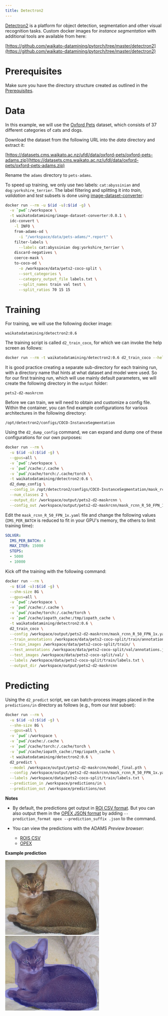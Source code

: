 ```yaml
---
title: Detectron2
---
```


[Detectron2](https://github.com/facebookresearch/detectron2) is a platform for object detection, segmentation and 
other visual recognition tasks. Custom docker images for *instance segmentation* with additional 
tools are available from here:

[https://github.com/waikato-datamining/pytorch/tree/master/detectron2](https://github.com/waikato-datamining/pytorch/tree/master/detectron2)


# Prerequisites
Make sure you have the directory structure created as outlined in the [Prerequisites](../prerequisites.md).


# Data

In this example, we will use the [Oxford Pets](https://datasets.cms.waikato.ac.nz/ufdl/oxford-pets/)
dataset, which consists of 37 different categories of cats and dogs.

Download the dataset from the following URL into the *data* directory and extract it:

[https://datasets.cms.waikato.ac.nz/ufdl/data/oxford-pets/oxford-pets-adams.zip](https://datasets.cms.waikato.ac.nz/ufdl/data/oxford-pets/oxford-pets-adams.zip)

Rename the `adams` directory to `pets-adams`. 

To speed up training, we only use two labels: `cat:abyssinian` and `dog:yorkshire_terrier`.
The label filtering and splitting it into *train*, *validation* and *test* subsets is done 
using [image-dataset-converter](https://github.com/waikato-datamining/image-dataset-converter):

```bash
docker run --rm -u $(id -u):$(id -g) \
  -v `pwd`:/workspace \
  -t waikatodatamining/image-dataset-converter:0.0.1 \
  idc-convert \
    -l INFO \
    from-adams-od \
      -i "/workspace/data/pets-adams/*.report" \
    filter-labels \
      --labels cat:abyssinian dog:yorkshire_terrier \
    discard-negatives \
    coerce-mask \
    to-coco-od \
      -o /workspace/data/pets2-coco-split \
      --sort_categories \
      --category_output_file labels.txt \
      --split_names train val test \
      --split_ratios 70 15 15
```



# Training

For training, we will use the following docker image:

```
waikatodatamining/detectron2:0.6
```

The training script is called `d2_train_coco`, for which we can invoke the help screen as follows:

```bash
docker run --rm -t waikatodatamining/detectron2:0.6 d2_train_coco --help 
```

It is good practice creating a separate sub-directory for each training run, with a directory name that hints at
what dataset and model were used. So for our first training run, which will use mainly default parameters, we will 
create the following directory in the `output` folder:

```
pets2-d2-maskrcnn
```

Before we can train, we will need to obtain and customize a config file. Within the container,
you can find example configurations for various architectures in the following directory:

```
/opt/detectron2/configs/COCO-InstanceSegmentation
```

Using the `d2_dump_config` command, we can expand and dump one of these configurations for our
own purposes:

```bash
docker run --rm \
  -u $(id -u):$(id -g) \
  --gpus=all \
  -v `pwd`:/workspace \
  -v `pwd`/cache:/.cache \
  -v `pwd`/cache/torch:/.cache/torch \
  -t waikatodatamining/detectron2:0.6 \
  d2_dump_config \
  --config_in /opt/detectron2/configs/COCO-InstanceSegmentation/mask_rcnn_R_50_FPN_1x.yaml \
  --num_classes 2 \
  --output_dir /workspace/output/pets2-d2-maskrcnn \
  --config_out /workspace/output/pets2-d2-maskrcnn/mask_rcnn_R_50_FPN_1x.yaml
```

Edit the `mask_rcnn_R_50_FPN_1x.yaml` file and change the following values (`IMS_PER_BATCH` is reduced to fit 
in your GPU's memory, the others to limit training time):

```yaml
SOLVER:
  IMS_PER_BATCH: 4
  MAX_ITER: 15000
  STEPS:
  - 5000
  - 10000
```

Kick off the training with the following command:

```bash
docker run --rm \
  -u $(id -u):$(id -g) \
  --shm-size 8G \
  --gpus=all \
  -v `pwd`:/workspace \
  -v `pwd`/cache:/.cache \
  -v `pwd`/cache/torch:/.cache/torch \
  -v `pwd`/cache/iopath_cache:/tmp/iopath_cache \
  -t waikatodatamining/detectron2:0.6 \
  d2_train_coco \
  --config /workspace/output/pets2-d2-maskrcnn/mask_rcnn_R_50_FPN_1x.yaml \
  --train_annotations /workspace/data/pets2-coco-split/train/annotations.json \
  --train_images /workspace/data/pets2-coco-split/train/ \
  --test_annotations /workspace/data/pets2-coco-split/val/annotations.json \
  --test_images /workspace/data/pets2-coco-split/val/ \
  --labels /workspace/data/pets2-coco-split/train/labels.txt \
  --output_dir /workspace/output/pets2-d2-maskrcnn
```


# Predicting

Using the `d2_predict` script, we can batch-process images placed in the `predictions/in` directory
as follows (e.g., from our *test* subset): 

```bash
docker run --rm \
  -u $(id -u):$(id -g) \
  --shm-size 8G \
  --gpus=all \
  -v `pwd`:/workspace \
  -v `pwd`/cache:/.cache \
  -v `pwd`/cache/torch:/.cache/torch \
  -v `pwd`/cache/iopath_cache:/tmp/iopath_cache \
  -t waikatodatamining/detectron2:0.6 \
  d2_predict \
  --model /workspace/output/pets2-d2-maskrcnn/model_final.pth \
  --config /workspace/output/pets2-d2-maskrcnn/mask_rcnn_R_50_FPN_1x.yaml \
  --labels /workspace/data/pets2-coco-split/train/labels.txt \
  --prediction_in /workspace/predictions/in \
  --prediction_out /workspace/predictions/out
```

**Notes**

* By default, the predictions get output in [ROI CSV format](https://github.com/waikato-datamining/image-dataset-converter/blob/main/formats/roicsv.md).
  But you can also output them in the [OPEX JSON format](https://github.com/WaikatoLink2020/objdet-predictions-exchange-format) 
  by adding `--prediction_format opex --prediction_suffix .json` to the command.

* You can view the predictions with the ADAMS *Preview browser*:
  
    * [ROIS CSV](../../previewing_predictions/#objdet_rois)
    * [OPEX](../../previewing_predictions/#objdet_opex)


**Example prediction**

![Screenshot](img/Abyssinian_110.png) ![Screenshot](img/Abyssinian_110-overlay.png)
